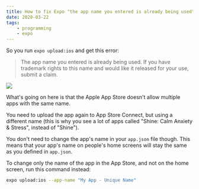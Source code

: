 ```yaml
---
title: How to fix Expo "the app name you entered is already being used"
date: 2020-03-22
tags:
    - programming
    - expo
---
```

So you run `expo upload:ios` and get this error:

> The app name you entered is already being used. If you have trademark rights to this name and would like it released for your use, submit a claim.

![](/assets/expo-app-already-exists.png)

What's going on here is that the Apple App Store doesn't allow multiple apps with the same name.

You need to upload the app again to App Store Connect, but using a different name (this is why you see a lot of apps called "Shine: Calm Anxiety & Stress", instead of "Shine").

You don't need to change the app's name in your `app.json` file though. This means that your app's name on people's home screens will stay the same as you defined in `app.json`.

To change only the name of the app in the App Store, and not on the home screen, run this command instead:

```bash
expo upload:ios --app-name "My App - Unique Name"
```
